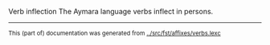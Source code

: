 Verb inflection
The Aymara language verbs inflect in persons.



* * *
<small>This (part of) documentation was generated from [../src/fst/affixes/verbs.lexc](http://github.com/giellalt/lang-aym/blob/main/../src/fst/affixes/verbs.lexc)</small>